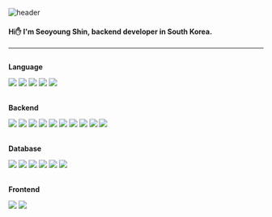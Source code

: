 ![header](https://capsule-render.vercel.app/api?type=rounded&color=0:EBEBEB,100:EBEBEB&text=✨%20SeoYoung's%20GitHub%20✨&animation=twinkling&fontSize=40&fontAlignY=50&fontAlign=50&height=100)

#### Hi✋ I'm Seoyoung Shin, backend developer in South Korea.


***

<div style="display:flex; flex-direction:column; align-items:flex-start;">
    <!-- language -->
    <p><strong>Language</strong></p>
    <div>
        <img src="https://img.shields.io/badge/Java-007396?style=for-the-badge&logo=Java&logoColor=white"> 
        <img src="https://img.shields.io/badge/javascript-F7DF1E?style=for-the-badge&logo=javascript&logoColor=white"> 
        <img src="https://img.shields.io/badge/typescript-3178C6?style=for-the-badge&logo=typescript&logoColor=white"> 
        <img src="https://img.shields.io/badge/html5-E34F26?style=for-the-badge&logo=html5&logoColor=white"> 
        <img src="https://img.shields.io/badge/css-1572B6?style=for-the-badge&logo=css3&logoColor=white"> 
    </div>
    <br>
    <!-- Backend -->
    <p><strong>Backend</strong></p>
    <div>
        <img src="https://img.shields.io/badge/Spring Boot-6DB33F?style=for-the-badge&logo=spring boot&logoColor=white"> 
        <img src="https://img.shields.io/badge/node.js-339933?style=for-the-badge&logo=node.js&logoColor=white"> 
        <img src="https://img.shields.io/badge/nestjs-E0234E?style=for-the-badge&logo=nestjs&logoColor=white"> 
        <img src="https://img.shields.io/badge/GraphQL-E10098?style=for-the-badge&logo=graphql&logoColor=white"> 
        <img src="https://img.shields.io/badge/querydsl-007396?style=for-the-badge&logo=querydsl&logoColor=white"> 
        <img src="https://img.shields.io/badge/jpa-007396?style=for-the-badge&logo=querydsl&logoColor=white"> 
        <img src="https://img.shields.io/badge/mybatis-007396?style=for-the-badge&logo=querydsl&logoColor=white"> 
        <img src="https://img.shields.io/badge/Prisma-2D3748?style=for-the-badge&logo=prisma&logoColor=white"> 
        <img src="https://img.shields.io/badge/typeorm-007396?style=for-the-badge&logo=typeorm&logoColor=white"> 
        <img src="https://img.shields.io/badge/Docker-2496ED?style=for-the-badge&logo=Docker&logoColor=white"/>
    </div>
    <br>
    <!-- Database -->
    <p><strong>Database</strong></p>
    <div>
        <img src="https://img.shields.io/badge/mysql-4479A1?style=for-the-badge&logo=mysql&logoColor=white"> 
        <img src="https://img.shields.io/badge/oracle-F80000?style=for-the-badge&logo=oracle&logoColor=white"> 
        <img src="https://img.shields.io/badge/mongodb-47A248?style=for-the-badge&logo=mongodb&logoColor=white"> 
        <img src="https://img.shields.io/badge/mariadb-003545?style=for-the-badge&logo=mariadb&logoColor=white"> 
        <img src="https://img.shields.io/badge/H2-007396?style=for-the-badge&logo=h2&logoColor=white"> 
        <img src="https://img.shields.io/badge/redis-C382D?style=for-the-badge&logo=redis&logoColor=white"> 
    </div>
    <br>
    <!-- Frontend -->
    <p><strong>Frontend</strong></p>
    <div>
        <img src="https://img.shields.io/badge/vue.js-4FC08D?style=for-the-badge&logo=vue.js&logoColor=white"> 
        <img src="https://img.shields.io/badge/quasar-050A14?style=for-the-badge&logo=quasar&logoColor=white"> 
    </div>
<br>
</div>
